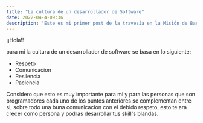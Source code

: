 ```yaml
---
title: "La cultura de un desarrollador de Software"
date: 2022-04-4-09:36
description: 'Este es mi primer post de la travesía en la Misión de Backend con Node JS de Launch X.'
---
```


¡¡Hola!!

para mi la cultura de un desarrollador de software se basa en lo siguiente:

- Respeto
- Comunicacion
- Resilencia
- Paciencia

Considero que esto es muy importante para mi y para las personas que son programadores cada uno de los puntos anteriores se complementan entre si, sobre todo una buna comunicacion con el debido respeto, esto te ara crecer como persona y podras desarrollar tus skill's blandas.
